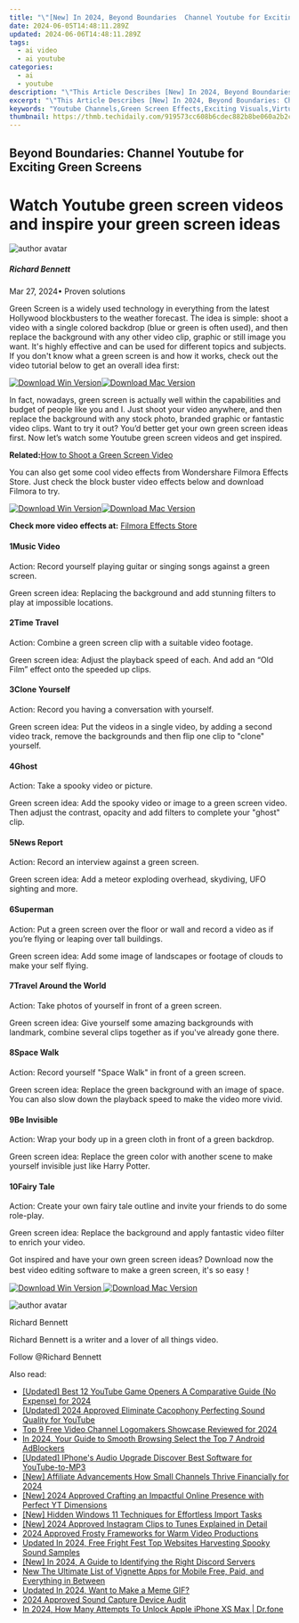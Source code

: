 ```yaml
---
title: "\"[New] In 2024, Beyond Boundaries  Channel Youtube for Exciting Green Screens\""
date: 2024-06-05T14:48:11.289Z
updated: 2024-06-06T14:48:11.289Z
tags:
  - ai video
  - ai youtube
categories:
  - ai
  - youtube
description: "\"This Article Describes [New] In 2024, Beyond Boundaries: Channel Youtube for Exciting Green Screens\""
excerpt: "\"This Article Describes [New] In 2024, Beyond Boundaries: Channel Youtube for Exciting Green Screens\""
keywords: "Youtube Channels,Green Screen Effects,Exciting Visuals,Virtual Production,Video Filming Techniques,Creative Content Creation,Online Media Expansion"
thumbnail: https://thmb.techidaily.com/919573cc608b6cdec882b8be060a2b2c2cf20857c29aeec82d8f35e1cc72f6d6.jpg
---
```


## Beyond Boundaries: Channel Youtube for Exciting Green Screens

# Watch Youtube green screen videos and inspire your green screen ideas

![author avatar](https://images.wondershare.com/filmora/article-images/richard-bennett.jpg)

##### Richard Bennett

 Mar 27, 2024• Proven solutions

Green Screen is a widely used technology in everything from the latest Hollywood blockbusters to the weather forecast. The idea is simple: shoot a video with a single colored backdrop (blue or green is often used), and then replace the background with any other video clip, graphic or still image you want. It's highly effective and can be used for different topics and subjects. If you don't know what a green screen is and how it works, check out the video tutorial below to get an overall idea first:

[![Download Win Version](https://images.wondershare.com/filmora/guide/download-btn-win.jpg)](https://tools.techidaily.com/wondershare/filmora/download/)[![Download Mac Version](https://images.wondershare.com/filmora/guide/download-btn-mac.jpg)](https://tools.techidaily.com/wondershare/filmora/download/)

In fact, nowadays, green screen is actually well within the capabilities and budget of people like you and I. Just shoot your video anywhere, and then replace the background with any stock photo, branded graphic or fantastic video clips. Want to try it out? You’d better get your own green screen ideas first. Now let’s watch some Youtube green screen videos and get inspired.

**Related:**[How to Shoot a Green Screen Video](https://tools.techidaily.com/wondershare/filmora/download/)

You can also get some cool video effects from Wondershare Filmora Effects Store. Just check the block buster video effects below and download Filmora to try.

[![Download Win Version](https://images.wondershare.com/filmora/guide/download-btn-win.jpg)](https://tools.techidaily.com/wondershare/filmora/download/)[![Download Mac Version](https://images.wondershare.com/filmora/guide/download-btn-mac.jpg)](https://tools.techidaily.com/wondershare/filmora/download/)

**Check more video effects at:** [Filmora Effects Store](https://tools.techidaily.com/wondershare/filmora/download/)

#### 1Music Video

Action: Record yourself playing guitar or singing songs against a green screen.

Green screen idea: Replacing the background and add stunning filters to play at impossible locations.

#### 2Time Travel

Action: Combine a green screen clip with a suitable video footage.

Green screen idea: Adjust the playback speed of each. And add an “Old Film” effect onto the speeded up clips.

#### 3Clone Yourself

Action: Record you having a conversation with yourself.

Green screen idea: Put the videos in a single video, by adding a second video track, remove the backgrounds and then flip one clip to "clone" yourself.

#### 4Ghost

Action: Take a spooky video or picture.

Green screen idea: Add the spooky video or image to a green screen video. Then adjust the contrast, opacity and add filters to complete your "ghost" clip.

#### 5News Report

Action: Record an interview against a green screen.

Green screen idea: Add a meteor exploding overhead, skydiving, UFO sighting and more.

#### 6Superman

Action: Put a green screen over the floor or wall and record a video as if you’re flying or leaping over tall buildings.

Green screen idea: Add some image of landscapes or footage of clouds to make your self flying.

#### 7Travel Around the World

Action: Take photos of yourself in front of a green screen.

Green screen idea: Give yourself some amazing backgrounds with landmark, combine several clips together as if you've already gone there.

#### 8Space Walk

Action: Record yourself "Space Walk" in front of a green screen.

Green screen idea: Replace the green background with an image of space. You can also slow down the playback speed to make the video more vivid.

#### 9Be Invisible

Action: Wrap your body up in a green cloth in front of a green backdrop.

Green screen idea: Replace the green color with another scene to make yourself invisible just like Harry Potter.

#### 10Fairy Tale

Action: Create your own fairy tale outline and invite your friends to do some role-play.

Green screen idea: Replace the background and apply fantastic video filter to enrich your video.

Got inspired and have your own green screen ideas? Download now the best video editing software to make a green screen, it's so easy！

[![Download Win Version](https://images.wondershare.com/filmora/guide/download-btn-win.jpg) ](https://tools.techidaily.com/wondershare/filmora/download/) [![Download Mac Version](https://images.wondershare.com/filmora/guide/download-btn-mac.jpg) ](https://tools.techidaily.com/wondershare/filmora/download/)

![author avatar](https://images.wondershare.com/filmora/article-images/richard-bennett.jpg)

Richard Bennett

Richard Bennett is a writer and a lover of all things video.

Follow @Richard Bennett

<span class="atpl-alsoreadstyle">Also read:</span>
<div><ul>
<li><a href="https://facebook-video-share.techidaily.com/updated-best-12-youtube-game-openers-a-comparative-guide-no-expense-for-2024/"><u>[Updated] Best 12 YouTube Game Openers  A Comparative Guide (No Expense) for 2024</u></a></li>
<li><a href="https://facebook-video-share.techidaily.com/updated-2024-approved-eliminate-cacophony-perfecting-sound-quality-for-youtube/"><u>[Updated] 2024 Approved  Eliminate Cacophony  Perfecting Sound Quality for YouTube</u></a></li>
<li><a href="https://facebook-video-share.techidaily.com/top-9-free-video-channel-logomakers-showcase-reviewed-for-2024/"><u>Top 9 Free Video Channel Logomakers Showcase Reviewed for 2024</u></a></li>
<li><a href="https://facebook-video-share.techidaily.com/in-2024-your-guide-to-smooth-browsing-select-the-top-7-android-adblockers/"><u>In 2024, Your Guide to Smooth Browsing  Select the Top 7 Android AdBlockers</u></a></li>
<li><a href="https://facebook-video-share.techidaily.com/updated-iphones-audio-upgrade-discover-best-software-for-youtube-to-mp3/"><u>[Updated] IPhone's Audio Upgrade  Discover Best Software for YouTube-to-MP3</u></a></li>
<li><a href="https://facebook-video-share.techidaily.com/new-affiliate-advancements-how-small-channels-thrive-financially-for-2024/"><u>[New] Affiliate Advancements  How Small Channels Thrive Financially for 2024</u></a></li>
<li><a href="https://facebook-video-share.techidaily.com/new-2024-approved-crafting-an-impactful-online-presence-with-perfect-yt-dimensions/"><u>[New] 2024 Approved  Crafting an Impactful Online Presence with Perfect YT Dimensions</u></a></li>
<li><a href="https://some-techniques.techidaily.com/new-hidden-windows-11-techniques-for-effortless-import-tasks/"><u>[New] Hidden Windows 11 Techniques for Effortless Import Tasks</u></a></li>
<li><a href="https://instagram-video-files.techidaily.com/new-2024-approved-instagram-clips-to-tunes-explained-in-detail/"><u>[New] 2024 Approved  Instagram Clips to Tunes Explained in Detail</u></a></li>
<li><a href="https://youtube-help.techidaily.com/2024-approved-frosty-frameworks-for-warm-video-productions/"><u>2024 Approved  Frosty Frameworks for Warm Video Productions</u></a></li>
<li><a href="https://audio-editing.techidaily.com/updated-in-2024-free-fright-fest-top-websites-harvesting-spooky-sound-samples/"><u>Updated In 2024, Free Fright Fest Top Websites Harvesting Spooky Sound Samples</u></a></li>
<li><a href="https://discord-videos.techidaily.com/new-in-2024-a-guide-to-identifying-the-right-discord-servers/"><u>[New] In 2024, A Guide to Identifying the Right Discord Servers</u></a></li>
<li><a href="https://video-content-creator.techidaily.com/1714165488858-new-the-ultimate-list-of-vignette-apps-for-mobile-free-paid-and-everything-in-between/"><u>New The Ultimate List of Vignette Apps for Mobile Free, Paid, and Everything in Between</u></a></li>
<li><a href="https://animation-videos.techidaily.com/updated-in-2024-want-to-make-a-meme-gif/"><u>Updated In 2024, Want to Make a Meme GIF?</u></a></li>
<li><a href="https://desktop-recording.techidaily.com/2024-approved-sound-capture-device-audit/"><u>2024 Approved  Sound Capture Device Audit</u></a></li>
<li><a href="https://iphone-unlock.techidaily.com/in-2024-how-many-attempts-to-unlock-apple-iphone-xs-max-drfone-by-drfone-ios/"><u>In 2024, How Many Attempts To Unlock Apple iPhone XS Max | Dr.fone</u></a></li>
</ul></div>

<ins class="adsbygoogle"
      style="display:block"
      data-ad-client="ca-pub-7571918770474297"
      data-ad-slot="8358498916"
      data-ad-format="auto"
      data-full-width-responsive="true"></ins>